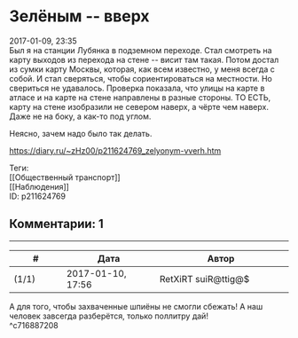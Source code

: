 Зелёным -- вверх
================

  
2017-01-09, 23:35  
 Был я на станции Лубянка в подземном переходе. Стал смотреть на карту выходов из перехода на стене -- висит там такая. Потом достал из сумки карту Москвы, которая, как всем известно, у меня всегда с собой. И стал сверяться, чтобы сориентироваться на местности. Но свериться не удавалось. Проверка показала, что улицы на карте в атласе и на карте на стене направлены в разные стороны. ТО ЕСТЬ, карту на стене изобразили не севером наверх, а чёрте чем наверх. Даже не на боку, а как-то под углом.   
   
 Неясно, зачем надо было так делать.   
  
<https://diary.ru/~zHz00/p211624769_zelyonym-vverh.htm>  
  
Теги:  
[[Общественный транспорт]]  
[[Наблюдения]]  
ID: p211624769  


Комментарии: 1
--------------

  


---



|         #         |              Дата              |                     Автор                     |           ID           |
| --- | --- | --- | --- |
| (1/1) | 2017-01-10, 17:56 | RetXiRT suiR@ttig@$ | c716887208 |

  
  А для того, чтобы захваченные шпиёны не смогли сбежать! А наш человек завсегда разберётся, только поллитру дай!    
 ^c716887208